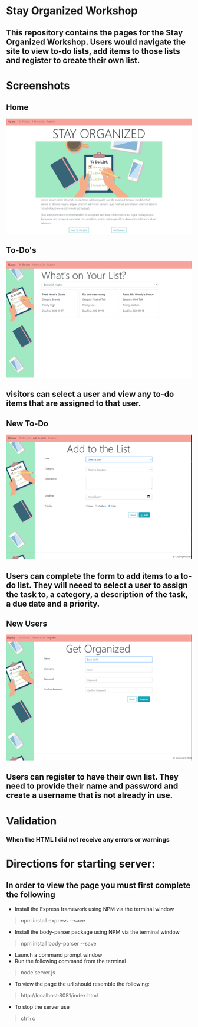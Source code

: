 # Stay Organized Workshop
## This repository contains the pages for the Stay Organized Workshop. Users would navigate the site to view to-do lists, add items to those lists and register to create their own list.

# Screenshots
## Home
![ScreenShot](public/img/homepage.png?raw=true  "ScreenShot")

## To-Do's 
![ScreenShot](public/img/all_lists.png?raw=true  "ScreenShot")
## visitors can select a user and view any to-do items that are assigned to that user. 

## New To-Do
![ScreenShot](public/img/new_todo.png?raw=true  "ScreenShot")
## Users can complete the form to add items to a to-do list. They will neeed to select a user to assign the task to, a category, a description of the task, a due date and a priority. 

## New Users
![ScreenShot](public/img/new_user.png?raw=true  "ScreenShot")
## Users can register to have their own list. They need to provide their name and password and create a username that is not already in use. 



# Validation
### When the HTML I did not receive any errors or warnings

# Directions for starting server:
## In order to view the page you must first complete the following 
- Install the Express framework using NPM via the terminal window
> npm install express --save
- Install the body-parser package using NPM via the terminal window
> npm install body-parser --save
- Launch a command prompt window
- Run the following command from the terminal
> node server.js
- To view the page the url should resemble the following:
> http://localhost:8081/index.html
- To stop the server use 
> ctrl+c

